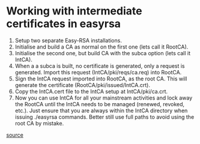 # Working with intermediate certificates in easyrsa

1. Setup two separate Easy-RSA installations.
2. Initialise and build a CA as normal on the first one (lets call it RootCA).
3. Initialise the second one, but build CA with the subca option (lets call it IntCA).
4. When a a subca is built, no certificate is generated, only a request is generated. Import this request (IntCA/pki/reqs/ca.req) into RootCA.
5. Sign the IntCA request imported into RootCA, as the root CA. This will generate the certificate (RootCA/pki/issued/IntCA.crt).
6. Copy the IntCA.cert file to the IntCA setup at IntCA/pki/ca.crt.
7. Now you can use IntCA for all your mainstream activities and lock away the RootCA until the IntCA needs to be managed (renewed, revoked, etc.). Just ensure that you are always within the IntCA directory when issuing ./easyrsa commands. Better still use full paths to avoid using the root CA by mistake.

[source](https://github.com/OpenVPN/easy-rsa/issues/190)
